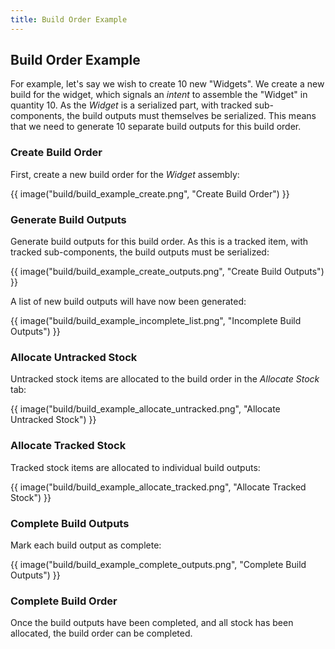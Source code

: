 ```yaml
---
title: Build Order Example
---
```


## Build Order Example

For example, let's say we wish to create 10 new "Widgets". We create a new build for the widget, which signals an *intent* to assemble the "Widget" in quantity 10. As the *Widget* is a serialized part, with tracked sub-components, the build outputs must themselves be serialized. This means that we need to generate 10 separate build outputs for this build order.

### Create Build Order

First, create a new build order for the *Widget* assembly:

{{ image("build/build_example_create.png", "Create Build Order") }}

### Generate Build Outputs

Generate build outputs for this build order. As this is a tracked item, with tracked sub-components, the build outputs must be serialized:

{{ image("build/build_example_create_outputs.png", "Create Build Outputs") }}

A list of new build outputs will have now been generated:

{{ image("build/build_example_incomplete_list.png", "Incomplete Build Outputs") }}

### Allocate Untracked Stock

Untracked stock items are allocated to the build order in the *Allocate Stock* tab:

{{ image("build/build_example_allocate_untracked.png", "Allocate Untracked Stock") }}

### Allocate Tracked Stock

Tracked stock items are allocated to individual build outputs:

{{ image("build/build_example_allocate_tracked.png", "Allocate Tracked Stock") }}

### Complete Build Outputs

Mark each build output as complete:

{{ image("build/build_example_complete_outputs.png", "Complete Build Outputs") }}

### Complete Build Order

Once the build outputs have been completed, and all stock has been allocated, the build order can be completed.
